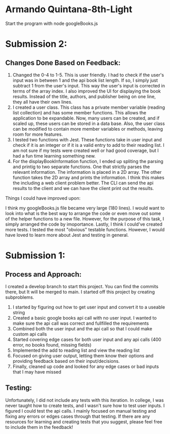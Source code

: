 # Armando Quintana-8th-Light

Start the program with node googleBooks.js

# Submission 2:

## Changes Done Based on Feedback:

1. Changed the 0-4 to 1-5. This is user friendly. I had to check if the user's input was in between 1 and the api book list length. If so, I simply just 
    subtract 1 from the user's input. This way the user's input is corrected in terms of the array index. I also improved the UI for displaying 
    the book results. Instead of the title, authors, and publisher being on one line, they all have their own lines.
2. I created a user class. This class has a private member variable (reading list collection) and has some member functions. This allows the application
   to be expandable. Now, many users can be created, and if scaled up, these users can be stored in a data base. Also, the user class can be modified to contain
   more member variables or methods, leaving room for more features.
3. I tested two functions with Jest. These functions take in user input and check if it is an integer or if it is a valid entry to add to their reading list.
   I am not sure if my tests were created well or had good coverage, but I had a fun time learning something new.
4. For the displayBookInformation function, I ended up spliting the parsing and printig to two separate functions. One that strictly parses the relevant information. The information is placed in a 2D array. The other function takes the 2D array and prints the information. I think this makes the including a web client problem better. The CLI can send the api results to the client and we can have the client print out the results. 

Things I could have improved upon:

I think my googleBooks.js file became very large (180 lines). I would want to look into what is the best way to arrange the code or even move out some of 
the helper functions to a new file. However, for the purpose of this task, I simply arranged the code by imoportance. Lastly, I think I could've created more 
tests. I tested the most "obvious" testable functions. However, I would have loved to learn more about Jest and testing in general. 

# Submission 1:

## Process and Approach:

I created a develop branch to start this project. You can find the commits there, but It will be merged to main. 
I started off this project by creating subproblems. 

1. I started by figuring out how to get user input and convert it to a useable string
2. Created a basic google books api call with no user input. I wanted to make sure the api call was correct and fullfilled the requirements 
3. Combined both the user input and the api call so that I could make custom api calls
4. Started covering edge cases for both user input and any api calls (400 error, no books found, missing fields)
5. Implemented the add to reading list and view the reading list 
6. Focused on giving user output, letting them know their options and providing feedback based on their input/decisions.
7. Finally, cleaned up code and looked for any edge cases or bad inputs that I may have missed

## Testing:

Unfortunately, I did not include any tests with this iteration. In college, I was never taught how to create tests, and I wasn't sure how to test user
inputs. I figured I could test the api calls. I mainly focused on manual testing and fixing any errors or edges cases through that testing. 
If there are any resources for learning and creating tests that you suggest, please feel free to include them in the feedback!
